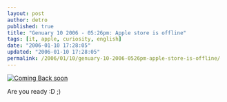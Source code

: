 ```yaml
---
layout: post
author: detro
published: true
title: "Genuary 10 2006 - 05:26pm: Apple store is offline"
tags: [it, apple, curiosity, english]
date: "2006-01-10 17:28:05"
updated: "2006-01-10 17:28:05"
permalink: /2006/01/10/genuary-10-2006-0526pm-apple-store-is-offline/
---
```


<a href="http://store.apple.com/" target="_new"><img src="http://images.apple.com/r/store/backsoon/title_backsoon.gif" alt="Coming Back soon" /></a>

Are you ready :D ;)
